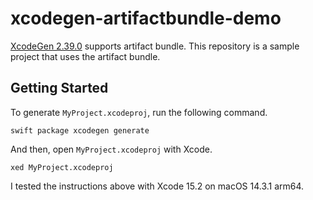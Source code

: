 # xcodegen-artifactbundle-demo

[XcodeGen 2.39.0](https://github.com/yonaskolb/XcodeGen/releases/tag/2.39.0) supports artifact bundle. This repository is a sample project that uses the artifact bundle.

## Getting Started

To generate `MyProject.xcodeproj`, run the following command.

```shell
swift package xcodegen generate
```

And then, open `MyProject.xcodeproj` with Xcode.

```shell
xed MyProject.xcodeproj
```

I tested the instructions above with Xcode 15.2 on macOS 14.3.1 arm64.
